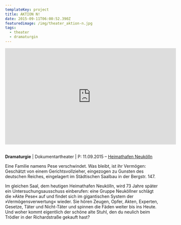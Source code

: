 ```yaml
---
templateKey: project
title: AKTION N!
date: 2015-09-11T06:00:52.390Z
featuredimage: /img/theater_aktion-n.jpg
tags:
  - theater
  - dramaturgin
---
```

<iframe width="560" height="315" src="https://www.youtube.com/embed/3cp0G7epzvE" frameborder="0" allow="accelerometer; autoplay; encrypted-media; gyroscope; picture-in-picture" allowfullscreen></iframe>

\
**Dramaturgie** | Dokumentartheater | P: 11.09.2015 – [Heimathafen Neukölln](https://heimathafen-neukoelln.de/events/aktion-n/)

Eine Familie namens Pese verschwindet. Was bleibt, ist ihr Vermögen: Geschätzt von einem Gerichtsvollzieher, eingezogen zu Gunsten des deutschen Reiches, eingelagert im Städtischen Saalbau in der Bergstr. 147. 

Im gleichen Saal, dem heutigen Heimathafen Neukölln, wird 73 Jahre später ein Untersuchungsausschuss einberufen: eine Gruppe Neuköllner schlägt die »Akte Pese« auf und findet sich im gigantischen System der »Vermögensverwertung« wieder. Sie hören Zeugen, Opfer, Akten, Experten, Gesetze, Täter und Nicht-Täter und spinnen die Fäden weiter bis ins Heute. Und woher kommt eigentlich der schöne alte Stuhl, den du neulich beim Trödler in der Richardstraße gekauft hast?
